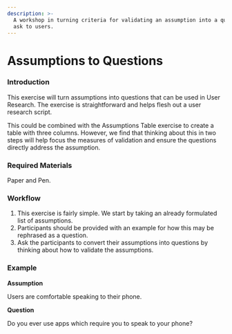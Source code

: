 ```yaml
---
description: >-
  A workshop in turning criteria for validating an assumption into a question to
  ask to users.
---
```


# Assumptions to Questions

### Introduction

This exercise will turn assumptions into questions that can be used in User Research. The exercise is straightforward and helps flesh out a user research script.

This could be combined with the Assumptions Table exercise to create a table with three columns. However, we find that thinking about this in two steps will help focus the measures of validation and ensure the questions directly address the assumption.

### Required Materials

Paper and Pen.

### Workflow

1. This exercise is fairly simple. We start by taking an already formulated list of assumptions.
2. Participants should be provided with an example for how this may be rephrased as a question.
3. Ask the participants to convert their assumptions into questions by thinking about how to validate the assumptions.

### Example

**Assumption**

Users are comfortable speaking to their phone.

**Question**

Do you ever use apps which require you to speak to your phone?
